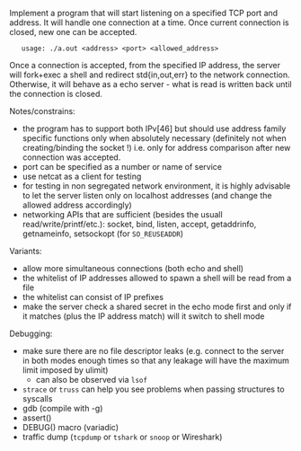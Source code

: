 Implement a program that will start listening on a specified TCP port and address.
It will handle one connection at a time. Once current connection is closed,
new one can be accepted.
```
   usage: ./a.out <address> <port> <allowed_address>
```      
Once a connection is accepted, from the specified IP address,
the server will fork+exec a shell and redirect std{in,out,err} to the network connection.
Otherwise, it will behave as a echo server - what is read is written back
until the connection is closed.

Notes/constrains:
 - the program has to support both IPv[46] but should use address family specific functions only when absolutely necessary (definitely not when creating/binding the socket !) i.e. only for address comparison after new connection was accepted.
 - port can be specified as a number or name of service
 - use netcat as a client for testing
 - for testing in non segregated network environment, it is highly advisable to let the server listen only on localhost addresses (and change the allowed address accordingly)
 - networking APIs that are sufficient (besides the usuall read/write/printf/etc.): socket, bind, listen, accept, getaddrinfo, getnameinfo, setsockopt (for `SO_REUSEADDR`)
 
Variants:
   - allow more simultaneous connections (both echo and shell)
   - the whitelist of IP addresses allowed to spawn a shell will be read from a file
   - the whitelist can consist of IP prefixes
   - make the server check a shared secret in the echo mode first and only if it matches (plus the IP address match) will it switch to shell mode

Debugging:
  - make sure there are no file descriptor leaks (e.g. connect to the server in both modes enough times so that any leakage will have the maximum limit imposed by ulimit)
    - can also be observed via `lsof`
  - `strace` or `truss` can help you see problems when passing structures to syscalls
  - gdb (compile with -g)
  - assert()
  - DEBUG() macro (variadic)
  - traffic dump (`tcpdump` or `tshark` or `snoop` or Wireshark)
